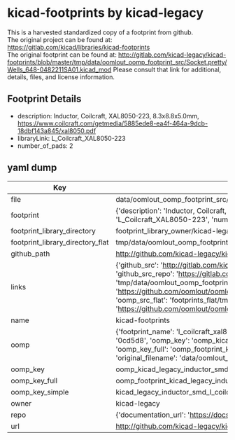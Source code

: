# kicad-footprints by kicad-legacy  
This is a harvested standardized copy of a footprint from github.  
The original project can be found at:  
https://gitlab.com/kicad/libraries/kicad-footprints  
The original footprint can be found at:
http://gitlab.com/kicad-legacy/kicad-footprints/blob/master/tmp/data/oomlout_oomp_footprint_src/Socket.pretty/Wells_648-0482211SA01.kicad_mod
Please consult that link for additional, details, files, and license information.  
## Footprint Details
* description: Inductor, Coilcraft, XAL8050-223, 8.3x8.8x5.0mm, https://www.coilcraft.com/getmedia/5885ede8-ea4f-464a-9dcb-18dbf143a845/xal8050.pdf  
* libraryLink: L_Coilcraft_XAL8050-223  
* number_of_pads: 2  
## yaml dump  
| Key | Value |  
| --- | --- |  
| file | data/oomlout_oomp_footprint_src/kicad-footprints/Inductor_SMD.pretty/L_Coilcraft_XAL8050-223.kicad_mod |  
| footprint | {'description': 'Inductor, Coilcraft, XAL8050-223, 8.3x8.8x5.0mm, https://www.coilcraft.com/getmedia/5885ede8-ea4f-464a-9dcb-18dbf143a845/xal8050.pdf', 'libraryLink': 'L_Coilcraft_XAL8050-223', 'number_of_pads': 2} |  
| footprint_library_directory | footprint_library_owner/kicad-legacy_kicad-footprints |  
| footprint_library_directory_flat | tmp/data/oomlout_oomp_footprint_src/footprints_flat/kicad_legacy_inductor_smd_l_coilcraft_xal8050_223/working |  
| github_path | http://github.com/kicad-legacy/kicad-footprints/blob/master/tmp/data/oomlout_oomp_footprint_src/Inductor_SMD.pretty/L_Coilcraft_XAL8050-223.kicad_mod |  
| links | {'github_src': 'http://gitlab.com/kicad-legacy/kicad-footprints/blob/master/tmp/data/oomlout_oomp_footprint_src/Socket.pretty/Wells_648-0482211SA01.kicad_mod', 'github_src_repo': 'https://gitlab.com/kicad/libraries/kicad-footprints', 'oomp_bot': 'tmp/data/oomlout_oomp_footprint_src/footprints/kicad_legacy_inductor_smd_l_coilcraft_xal8050_223/working', 'oomp_bot_github': 'https://github.com/oomlout/oomlout_oomp_footprint_bot/tree/main/tmp/data/oomlout_oomp_footprint_src/footprints/kicad_legacy_inductor_smd_l_coilcraft_xal8050_223/working', 'oomp_src_flat': 'footprints_flat/tmp/data/oomlout_oomp_footprint_src/footprints_flat/kicad_legacy_inductor_smd_l_coilcraft_xal8050_223/working', 'oomp_src_flat_github': 'https://github.com/oomlout/oomlout_oomp_footprint_src/tree/main/tmp/data/oomlout_oomp_footprint_src/footprints_flat/kicad_legacy_inductor_smd_l_coilcraft_xal8050_223/working'} |  
| name | kicad-footprints |  
| oomp | {'footprint_name': 'l_coilcraft_xal8050_223', 'library_name': 'inductor_smd', 'md5': '0cd5d877e07f1981e137165ad485ad20', 'md5_10': '0cd5d877e0', 'md5_5': '0cd5d', 'md5_6': '0cd5d8', 'oomp_key': 'oomp_kicad_legacy_inductor_smd_l_coilcraft_xal8050_223', 'oomp_key_extra': 'oomp_footprint_kicad_legacy_inductor_smd_l_coilcraft_xal8050_223', 'oomp_key_full': 'oomp_footprint_kicad_legacy_inductor_smd_l_coilcraft_xal8050_223_0cd5d8', 'oomp_key_simple': 'kicad_legacy_inductor_smd_l_coilcraft_xal8050_223', 'original_filename': 'data/oomlout_oomp_footprint_src/kicad-footprints/Inductor_SMD.pretty/L_Coilcraft_XAL8050-223.kicad_mod', 'owner_name': 'kicad_legacy'} |  
| oomp_key | oomp_kicad_legacy_inductor_smd_l_coilcraft_xal8050_223 |  
| oomp_key_full | oomp_footprint_kicad_legacy_inductor_smd_l_coilcraft_xal8050_223 |  
| oomp_key_simple | kicad_legacy_inductor_smd_l_coilcraft_xal8050_223 |  
| owner | kicad-legacy |  
| repo | {'documentation_url': 'https://docs.github.com/rest/repos/repos#get-a-repository', 'message': 'Not Found'} |  
| url | http://github.com/kicad-legacy/kicad-footprints |  

